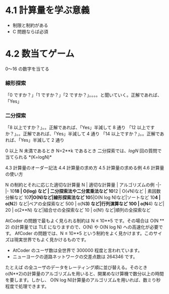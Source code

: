 # 4.1 計算量を学ぶ意義

- 制限と制約がある
- C 問題ならば必須

# 4.2 数当てゲーム

0〜16 の数字を当てる

### 線形探索

「0 ですか？」「1 ですか？」「2 ですか？」。。。。と聞いていく。正解であれば、「Yes」

### 二分探索

「8 以上ですか？」。。正解であれば、「Yes」半減して 8 通り
「12 以上ですか？」。。正解であれば、「Yes」半減して 4 通り
「14 以上ですか？」。。正解であれば、「Yes」半減して 2 通り

0 以上 N 未満であるとき
N=2\**k であるとき
二分探索では、*logN* 回の質問で当てられる *(K=logN)\*

4.3 計算量のオーダー記法
4.4 計算量の求め方
4.5 計算量の求める例
4.6 計算量の使い方

N の制約とそれに応じた適切な計算量
N | 適切な計算量 | アルゴリズムの例
-|-|-
10**18 | O(log) など | 二分探索法や二分累乗法など
10**12 | O(√N)など | 素因数分解など
10**7|O(N)など|線形探索法など
10**5|O(N log N)など|ソートなど
10**4 | o(N**2) など|ペアの全探索など
500 | o(N**3) など|行列演算など
100 | o(N**4) など|
20 | o(2\*\*N) など|組合せの全探索など
10 | o(N!) など|順列の全探索など

AtCoder の問題で最もよく見られる制約は N ≤ 10**5 です。その場合は O(N ** 2) の計算量では TLE になりますので、O(N) や O(N log N) への高速化が必要です。
AfCoder の問題では、N ≤ 10\*\*5 という制約をよく見かけます。このサイズは現実世界でもよく見かけるものです。

- AtCoder のユーザ数は全世界で 300000 程度と言われています。
- ニューヨークの道路ネットワークの交差点数は 264346 です。

たとえば の全ユーザのデータをレーティング順に並び替える。そのとき o(N\*\*2)の計算量のアルゴリズムを用いると、開業めなけ算機で数分以上の時間を要します。しかし、 O(N log N)計算量のアルゴリズムを用いれば、数ミり秒程度で処理できます。
